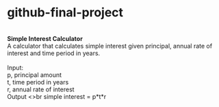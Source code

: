 # github-final-project
<br>
<strong>Simple Interest Calculator </strong>
<br>
A calculator that calculates simple interest given principal, annual rate of interest and time period in years.
<br>
<br>
Input:
<br>
   p, principal amount
   <br>
   t, time period in years
   <br>
   r, annual rate of interest
   <br>
Output
<>br
   simple interest = p*t*r

